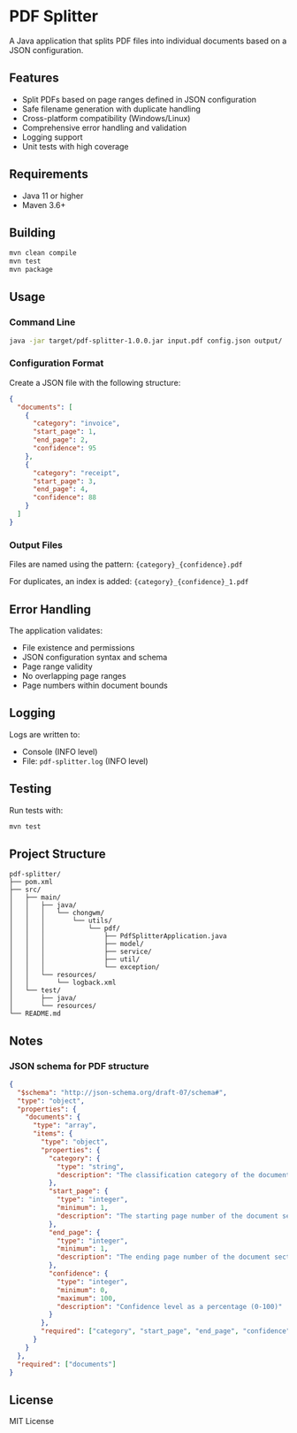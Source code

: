 # PDF Splitter

A Java application that splits PDF files into individual documents based on a JSON configuration.

## Features

- Split PDFs based on page ranges defined in JSON configuration
- Safe filename generation with duplicate handling
- Cross-platform compatibility (Windows/Linux)
- Comprehensive error handling and validation
- Logging support
- Unit tests with high coverage

## Requirements

- Java 11 or higher
- Maven 3.6+

## Building

```bash
mvn clean compile
mvn test
mvn package
```

## Usage

### Command Line
```bash
java -jar target/pdf-splitter-1.0.0.jar input.pdf config.json output/
```

### Configuration Format

Create a JSON file with the following structure:

```json
{
  "documents": [
    {
      "category": "invoice",
      "start_page": 1,
      "end_page": 2,
      "confidence": 95
    },
    {
      "category": "receipt", 
      "start_page": 3,
      "end_page": 4,
      "confidence": 88
    }
  ]
}
```

### Output Files

Files are named using the pattern: `{category}_{confidence}.pdf`

For duplicates, an index is added: `{category}_{confidence}_1.pdf`

## Error Handling

The application validates:
- File existence and permissions
- JSON configuration syntax and schema
- Page range validity
- No overlapping page ranges
- Page numbers within document bounds

## Logging

Logs are written to:
- Console (INFO level)
- File: `pdf-splitter.log` (INFO level)

## Testing

Run tests with:
```bash
mvn test
```

## Project Structure

```
pdf-splitter/
├── pom.xml
├── src/
│   ├── main/
│   │   ├── java/
│   │   │   └── chongwm/
│   │   │       └── utils/
│   │   │           └── pdf/
│   │   │               ├── PdfSplitterApplication.java
│   │   │               ├── model/
│   │   │               ├── service/
│   │   │               ├── util/
│   │   │               └── exception/
│   │   └── resources/
│   │       └── logback.xml
│   └── test/
│       ├── java/
│       └── resources/
└── README.md
```


## Notes

### JSON schema for PDF structure

```json
{
  "$schema": "http://json-schema.org/draft-07/schema#",
  "type": "object",
  "properties": {
    "documents": {
      "type": "array",
      "items": {
        "type": "object",
        "properties": {
          "category": {
            "type": "string",
            "description": "The classification category of the document"
          },
          "start_page": {
            "type": "integer",
            "minimum": 1,
            "description": "The starting page number of the document section"
          },
          "end_page": {
            "type": "integer",
            "minimum": 1,
            "description": "The ending page number of the document section"
          },
          "confidence": {
            "type": "integer",
            "minimum": 0,
            "maximum": 100,
            "description": "Confidence level as a percentage (0-100)"
          }
        },
        "required": ["category", "start_page", "end_page", "confidence"]
      }
    }
  },
  "required": ["documents"]
}
```

## License

MIT License
